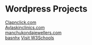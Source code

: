 # Wordpress Projects

[Clapnclick.com](https://clapnclick.com/) <br>
[Aylaskinclinics.com](https://aylaskinclinics.com/) <br>
[manchukondajewellers.com](https://manchukondajewellers.com/) <br>
<a href="https://manchukondajewellers.com/" target="_blank">basnhx</a>
<a href="https://www.w3schools.com" target="_blank">Visit W3Schools</a>
